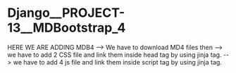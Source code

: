 # Django__PROJECT-13__MDBootstrap_4

HERE WE ARE ADDING MDB4
--> We have to download MD4 files then
    --> we have to add 2 CSS file and link them inside head tag by using jinja tag.
    --> we have to add 4 js file and link them inside script tag by using jinja tag.
